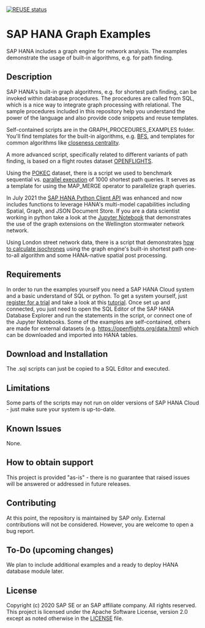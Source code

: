 [![REUSE status](https://api.reuse.software/badge/github.com/SAP-samples/hana-graph-examples)](https://api.reuse.software/info/github.com/SAP-samples/hana-graph-examples)

# SAP HANA Graph Examples
SAP HANA includes a graph engine for network analysis. The examples demonstrate the usage of built-in algorithms, e.g. for path finding.

## Description
SAP HANA's built-in graph algorithms, e.g. for shortest path finding, can be invoked within database procedures. The procedures are called from SQL, which is a nice way to integrate graph processing with relational. The sample procedures included in this repository help you understand the power of the language and also provide code snippets and reuse templates.

Self-contained scripts are in the GRAPH_PROCEDURES_EXAMPLES folder. You'll find templates for the built-in algorithms, e.g. [BFS](GRAPH_PROCEDURE_EXAMPLES/BUILTIN_FUNCTIONS_ALGORITHMS/HANA_Cloud_2021Q1_Breadth_First_Search.sql), and templates for common algorithms like [closeness centrality](GRAPH_PROCEDURE_EXAMPLES/CUSTOM_ALGORITHMS/HANA_Cloud_2021Q1_Closeness_Centrality.sql).

A more advanced script, specifically related to different variants of path finding, is based on a flight routes dataset [OPENFLIGHTS](OPENFLIGHTS/OPENFLIGHTS_shortest_paths.sql).

Using the [POKEC](https://snap.stanford.edu/data/soc-Pokec.html) dataset, there is a script we used to benchmark sequential vs. [parallel execution](POKEC/POKEC_1k_SP_pairs_bench_sequential_and_parallel.sql) of 1000 shortest path queries. It serves as a template for using the MAP_MERGE operator to parallelize graph queries.

In July 2021 the [SAP HANA Python Client API](https://pypi.org/project/hana-ml/) was enhanced and now includes functions to leverage HANA's multi-model capabilities including Spatial, Graph, and JSON Document Store. If you are a data scientist working in python take a look at the [Jupyter Notebook](NOTEBOOKS/WELLINGTON_STORMWATER/Wellington%20Stormwater%20Network%20Analysis.ipynb) that demonstrates the use of the graph extensions on the Wellington stormwater network network.

Using London street network data, there is a script that demonstrates [how to calculate isochrones](ISOCHRONES/README.md) using the graph engine's built-in shortest path one-to-all algorithm and some HANA-native spatial post processing.

## Requirements
In order to run the examples yourself you need a SAP HANA Cloud system and a basic understand of SQL or python. To get a system yourself, just [register for a trial](https://www.sap.com/cmp/td/sap-hana-cloud-trial.html?source=hana-analytics-web) and take a look at this [tutorial](https://developers.sap.com/tutorials/hana-trial-advanced-analytics.html). Once set up and connected, you just need to open the SQL Editor of the SAP HANA Database Explorer and run the statements in the script, or connect one of the Jupyter Notebooks.
Some of the examples are self-contained, others are made for external datasets (e.g. https://openflights.org/data.html) which can be downloaded and imported into HANA tables.

## Download and Installation
The .sql scripts can just be copied to a SQL Editor and executed.

## Limitations
Some parts of the scripts may not run on older versions of SAP HANA Cloud - just make sure your system is up-to-date.

## Known Issues
None.

## How to obtain support
This project is provided "as-is" - there is no guarantee that raised issues will be answered or addressed in future releases.

## Contributing
At this point, the repository is maintained by SAP only. External contributions will not be considered. However, you are welcome to open a bug report.

## To-Do (upcoming changes)
We plan to include additional examples and a ready to deploy HANA database module later.

## License
Copyright (c) 2020 SAP SE or an SAP affiliate company. All rights reserved. This project is licensed under the Apache Software License, version 2.0 except as noted otherwise in the [LICENSE](LICENSES/Apache-2.0.txt) file.

